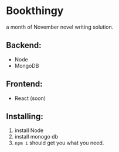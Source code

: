 # Bookthingy
a month of November novel writing solution.

Backend:
---------
- Node
- MongoDB

Frontend:
---------
- React (soon)

Installing:
---------
1. install Node
2. install monogo db
3. `npm i` should get you what you need.
